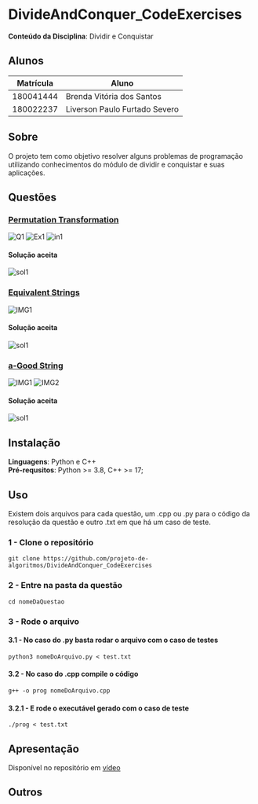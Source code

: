 # DivideAndConquer_CodeExercises

**Conteúdo da Disciplina**: Dividir e Conquistar<br>

## Alunos
|Matrícula | Aluno |
| -- | -- |
| 180041444  |  Brenda Vitória dos Santos |
| 180022237  |  Liverson Paulo Furtado Severo |

## Sobre 
O projeto tem como objetivo resolver alguns problemas de programação utilizando conhecimentos do módulo de dividir e conquistar e suas aplicações.

## Questões
### [Permutation Transformation](https://codeforces.com/problemset/problem/1490/D)
![Q1](https://media.discordapp.net/attachments/962347020432048188/1006184779064033340/unknown.png)
![Ex1](https://media.discordapp.net/attachments/962347020432048188/1006184793731506206/unknown.png?width=649&height=458)
![in1](https://media.discordapp.net/attachments/962347020432048188/1006184855928840222/unknown.png)

#### Solução aceita
![sol1](https://media.discordapp.net/attachments/962347020432048188/1006185606763790356/unknown.png?width=894&height=458)

### [Equivalent Strings](https://codeforces.com/contest/559/problem/B)
![IMG1](https://media.discordapp.net/attachments/991056595075080262/1008726251332178052/equivalentstrings.png?width=493&height=426)

#### Solução aceita
![sol1](https://media.discordapp.net/attachments/991056595075080262/1008726745026928660/eqsolution.png?width=628&height=426)

### [a-Good String](https://codeforces.com/contest/1385/problem/D)
![IMG1](https://media.discordapp.net/attachments/991056595075080262/1008869523908206643/agoodstringpt1.png?width=532&height=426)
![IMG2](https://media.discordapp.net/attachments/991056595075080262/1008869524289880125/agoodstringpt2.png?width=597&height=426)

#### Solução aceita
![sol1](https://media.discordapp.net/attachments/991056595075080262/1008869524608659476/agoodstringsolve.png?width=659&height=426)

## Instalação 
**Linguagens**: Python e C++  
**Pré-requsitos**: Python >= 3.8, C++ >= 17;

## Uso
Existem dois arquivos para cada questão, um .cpp ou .py para o código da resolução da questão e outro .txt em que há um caso de teste.

### 1 - Clone o repositório
```
git clone https://github.com/projeto-de-algoritmos/DivideAndConquer_CodeExercises
```
### 2 - Entre na pasta da questão
```
cd nomeDaQuestao
```
### 3 - Rode o arquivo

#### 3.1 - No caso do .py basta rodar o arquivo com o caso de testes 
```
python3 nomeDoArquivo.py < test.txt
```

#### 3.2 - No caso do .cpp compile o código
```
g++ -o prog nomeDoArquivo.cpp
```
#### 3.2.1 - E rode o executável gerado com o caso de teste
```
./prog < test.txt
```

## Apresentação
Disponível no repositório em [vídeo](video_dividir_conquistar.mp4)

## Outros 
